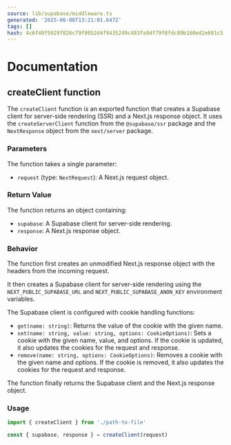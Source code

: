 ```yaml
---
source: lib/supabase/middleware.ts
generated: '2025-06-08T13:21:01.647Z'
tags: []
hash: 4c6f40f5929f826c79f0052d4f9435249c483fa9df79f8fdc89b160ed2e601c5
---
```

# Documentation

## createClient function

The `createClient` function is an exported function that creates a Supabase client for server-side rendering (SSR) and a Next.js response object. It uses the `createServerClient` function from the `@supabase/ssr` package and the `NextResponse` object from the `next/server` package.

### Parameters

The function takes a single parameter:

- `request` (type: `NextRequest`): A Next.js request object.

### Return Value

The function returns an object containing:

- `supabase`: A Supabase client for server-side rendering.
- `response`: A Next.js response object.

### Behavior

The function first creates an unmodified Next.js response object with the headers from the incoming request.

It then creates a Supabase client for server-side rendering using the `NEXT_PUBLIC_SUPABASE_URL` and `NEXT_PUBLIC_SUPABASE_ANON_KEY` environment variables.

The Supabase client is configured with cookie handling functions:

- `get(name: string)`: Returns the value of the cookie with the given name.
- `set(name: string, value: string, options: CookieOptions)`: Sets a cookie with the given name, value, and options. If the cookie is updated, it also updates the cookies for the request and response.
- `remove(name: string, options: CookieOptions)`: Removes a cookie with the given name and options. If the cookie is removed, it also updates the cookies for the request and response.

The function finally returns the Supabase client and the Next.js response object.

### Usage

```javascript
import { createClient } from './path-to-file'

const { supabase, response } = createClient(request)
```
